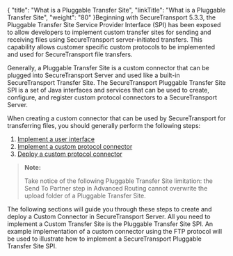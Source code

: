 {
    "title": "What is a Pluggable Transfer Site",
    "linkTitle": "What is a Pluggable Transfer Site",
    "weight": "80"
}Beginning with <span class="mc-variable axway_variables.Component_Short_Name variable">SecureTransport</span> 5.3.3, the Pluggable Transfer Site Service Provider Interface (SPI) has been exposed to allow developers to implement custom transfer sites for sending and receiving files using <span class="mc-variable axway_variables.Component_Short_Name variable">SecureTransport</span> server-initiated transfers. This capability allows customer specific custom protocols to be implemented and used for <span class="mc-variable axway_variables.Component_Short_Name variable">SecureTransport</span> file transfers.

Generally, a Pluggable Transfer Site is a custom connector that can be plugged into <span class="mc-variable axway_variables.Component_Short_Name variable">SecureTransport</span> Server and used like a built-in <span class="mc-variable axway_variables.Component_Short_Name variable">SecureTransport</span> Transfer Site. The <span class="mc-variable axway_variables.Component_Short_Name variable">SecureTransport</span> Pluggable Transfer Site SPI is a set of Java interfaces and services that can be used to create, configure, and register custom protocol connectors to a <span class="mc-variable axway_variables.Component_Short_Name variable">SecureTransport</span> Server.

When creating a custom connector that can be used by <span class="mc-variable axway_variables.Component_Short_Name variable">SecureTransport</span> for transferring files, you should generally perform the following steps:

1.  <a href="../implement_interface" class="MCXref xref">Implement a user interface</a>
2.  <a href="../custom_protocol" class="MCXref xref">Implement a custom protocol connector</a>
3.  <a href="../deploy_connector" class="MCXref xref">Deploy a custom protocol connector</a>

> **Note:**
>
> Take notice of the following Pluggable Transfer Site limitation: the Send To Partner step in Advanced Routing cannot overwrite the upload folder of a Pluggable Transfer Site.

The following sections will guide you through these steps to create and deploy a Custom Connector in <span class="mc-variable axway_variables.Component_Short_Name variable">SecureTransport</span> Server. All you need to implement a Custom Transfer Site is the Pluggable Transfer Site SPI. An example implementation of a custom connector using the FTP protocol will be used to illustrate how to implement a <span class="mc-variable axway_variables.Component_Short_Name variable">SecureTransport</span> Pluggable Transfer Site SPI.
